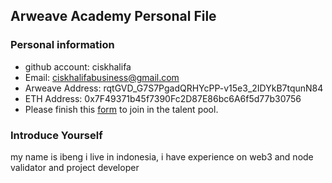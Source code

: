 ## Arweave Academy Personal File

### Personal information

- github account: ciskhalifa
- Email: ciskhalifabusiness@gmail.com
- Arweave Address: rqtGVD_G7S7PgadQRHYcPP-v15e3_2IDYkB7tqunN84 
- ETH Address: 0x7F49371b45f7390Fc2D87E86bc6A6f5d77b30756
- Please finish this [form](https://docs.google.com/forms/d/e/1FAIpQLSfWA5fIIcBgmRppm3jNz5vmf9Mai_QMVil-2pO4r7YKn_Zhtw/viewform?usp=sf_link) to join in the talent pool.

### Introduce Yourself
my name is ibeng i live in indonesia, i have experience on web3 and node validator and project developer